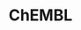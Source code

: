 ---
layout: default
bigquery: https://console.cloud.google.com/bigquery?p=patents-public-data&d=ebi_chembl&page=dataset
citation: '"The ChEMBL database in 2017." Anna Gaulton, Anne Hersey, Michał Nowotka,
  A Patrícia Bento, Jon Chambers, David Mendez, Prudence Mutowo, Francis Atkinson,
  Louisa J Bellis, Elena Cibrián-Uhalte, Mark Davies, Nathan Dedman, Anneli Karlsson,
  María Paula Magariños, John P Overington, George Papadatos, Ines Smit, Andrew R
  Leach Nucleic acids Research (2017) 45 (Database Issue), D945-D954'
contributors: European Bioinformatics Institute
cost: None
description: ChEMBL Data is a manually curated database of small molecules used in
  drug discovery, including information about existing patented drugs.
documentation: 'schema: https://www.ebi.ac.uk/chembl/db_schema


  '
last_edit: 04/07/2022, 15:00:00
location: https://console.cloud.google.com/marketplace/product/google_patents_public_datasets/chembl
maintained_by: EMBL-EBI, an outstation of European Molecular Biology Laboratory
related_publications: '

  ChEMBL: towards direct deposition of bioassay data.


  Mendez D, Gaulton A, Bento AP, Chambers J, De Veij M, Félix E, Magariños MP, Mosquera
  JF, Mutowo P, Nowotka M, Gordillo-Marañón M, Hunter F, Junco L, Mugumbate G, Rodriguez-Lopez
  M, Atkinson F, Bosc N, Radoux CJ, Segura-Cabrera A, Hersey A, Leach AR.


  — Nucleic Acids Res. 2019; 47(D1):D930-D940. doi: 10.1093/nar/gky1075

  '
schema_fields:
- patent_use_code
- published_units
- sequence
- co_stem_id
- withdrawn_year
- level4
- published_value
- warnref_id
- le
- organism
- molecule_type
- level1_description
- bao_format
- lle
- molsyn_id
- nda_type
- direct_interaction
- psa
- normal_range_min
- uberon_id
- warning_class
- data_validity_comment
- comp_go_id
- alogp
- updated_on
- uo_units
- who_name
- ddd_comment
- subgroup
- stem
- compound_key
- record_id
- src_assay_id
- src_id
- src_description
- disease_efficacy
- level4_description
- indref_id
- assay_test_type
- met_conversion
- bao_id
- go_id
- approval_date
- sitecomp_id
- atc_code
- ddd_id
- parent_molregno
- value
- result_flag
- level1
- oral
- stem_class
- sei
- cpd_str_alert_id
- cell_description
- mol_frac_id
- cell_ontology_id
- canonical_smiles
- cell_id
- structure_type
- level3_description
- ddd_units
- sequence_md5sum
- curation_comment
- priority
- activity_count
- syn_type
- assay_type
- l7
- mechanism_of_action
- polymer_flag
- accession
- max_phase_for_ind
- downgraded
- warning_year
- year
- strength
- assay_class_id
- max_phase
- acd_logp
- confidence
- activity_id
- synonyms
- targcomp_id
- bto_id
- standard_units
- domain_name
- smarts
- parenteral
- l8
- patent_no
- warning_country
- isoform
- protein_class_synonym
- actsm_id
- molecular_species
- compound_name
- country
- action_type
- drugind_id
- aidx
- mol_hrac_id
- hrac_class_id
- irac_class_id
- predbind_id
- variant_id
- cx_logd
- standard_upper_value
- compsyn_id
- bei
- idx
- l1
- mesh_id
- mechanism_comment
- usan_stem_id
- withdrawn_reason
- full_mwt
- as_id
- usan_year
- path
- relationship_type
- parent_id
- comp_class_id
- end_position
- alert_id
- doc_type
- standard_value
- domain_type
- updated_by
- cx_most_apka
- submission_date
- applicant_full_name
- enzyme_name
- short_name
- pubmed_id
- doc_id
- inorganic_flag
- toid
- caloha_id
- protein_class_desc
- withdrawn_class
- metabolite_record_id
- entity_id
- num_alerts
- last_page
- mc_target_name
- patent_id
- irac_code
- mw_freebase
- potential_duplicate
- previous_company
- ddd_value
- target_type
- level2_description
- mec_id
- parent_type
- metref_id
- withdrawn_country
- cx_most_bpka
- bao_endpoint
- ap_id
- cell_source_tax_id
- route
- tissue_id
- title
- alert_set_id
- smid
- rgid
- component_id
- standard_inchi
- entity_type
- active_ingredient
- l4
- ref_type
- src_compound_id
- confidence_score
- clo_id
- orig_description
- ass_cls_map_id
- site_residues
- efo_id
- component_synonym
- text_value
- class_level
- ref_url
- normal_range_max
- targrel_id
- met_comment
- innovator_company
- assay_param_id
- molregno
- prediction_method
- site_name
- num_ro5_violations
- standard_flag
- pchembl_value
- assay_desc
- hba
- black_box_warning
- drug_record_id
- ingredient
- hbd
- level2
- mol_irac_id
- qudt_units
- aspect
- met_id
- ridx
- l2
- mw_monoisotopic
- parent_go_id
- major_class
- target_desc
- usan_substem
- substrate_record_id
- name
- acd_logd
- assay_tissue
- log_id
- definition
- journal
- research_stem
- published_type
- res_stem_id
- creation_date
- aromatic_rings
- relation
- molfile
- assay_source
- chirality
- standard_text_value
- helm_notation
- drug_substance_flag
- status
- tid
- parameter_type
- mc_target_accession
- dosed_ingredient
- pathway_id
- assay_organism
- cidx
- chembl_id
- prod_pat_id
- formulation_id
- first_approval
- hrac_code
- comments
- ad_type
- drug_product_flag
- withdrawn_flag
- who_extra
- standard_inchi_key
- protclasssyn_id
- biocomp_id
- parameter_value
- first_in_class
- oc_id
- cell_source_organism
- cell_name
- l6
- cellosaurus_id
- hbd_lipinski
- enzyme_tid
- warning_id
- tid_fixed
- upper_value
- std_act_id
- stat
- curated_by
- first_page
- active_molregno
- patent_expire_date
- natural_product
- target_mapping
- db_source
- domain_description
- label
- company
- ddd_admr
- l5
- units
- availability_type
- cl_lincs_id
- assay_cell_type
- assay_strain
- annotation
- db_version
- mol_atc_id
- type
- hba_lipinski
- molecular_mechanism
- species_group_flag
- dosage_form
- heavy_atoms
- selectivity_comment
- trade_name
- rtb
- standard_type
- mesh_heading
- assay_subcellular_fraction
- assay_category
- l3
- assay_id
- activity_comment
- job_id
- site_id
- product_id
- domain_id
- publication_number
- mc_target_type
- frac_code
- level5
- efo_term
- issue
- acd_most_bpka
- binding_site_comment
- warning_description
- class_type
- mc_tax_id
- mc_organism
- set_name
- published_relation
- num_lipinski_ro5_violations
- usan_stem_definition
- frac_class_id
- mutation
- assay_tax_id
- tbl
- pref_name
- alert_name
- topical
- ro3_pass
- therapeutic_flag
- cell_source_tissue
- mecref_id
- volume
- qed_weighted
- src_short_name
- doi
- usan_stem
- description
- standard_relation
- indication_class
- protein_class_id
- prodrug
- relationship
- full_molformula
- source
- pathway_key
- last_active
- source_domain_id
- component_type
- compd_id
- tax_id
- relationship_desc
- delist_flag
- level3
- version
- chebi_par_id
- related_tid
- ref_id
- authors
- warning_type
- abstract
- acd_most_apka
- cx_logp
- start_position
- homologue
shortname: chembl
tags:
- biotechnology
- health
- chemical
- bioinformatics
- medical
terms_of_use: CC BY-SA 3.0
title: ChEMBL
uuid: e232a192-965c-4ec9-904c-155b6dfe56c5
---